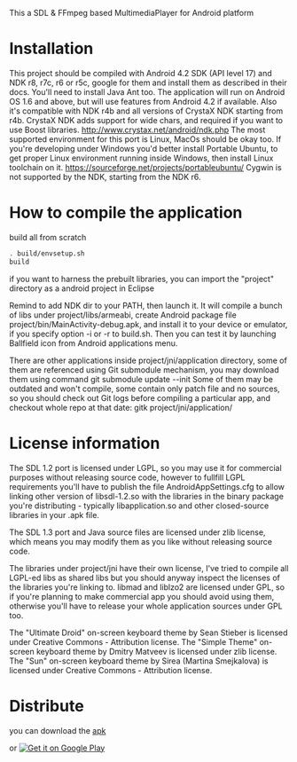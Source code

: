 This a SDL & FFmpeg based MultimediaPlayer for Android platform

Installation
============

This project should be compiled with Android 4.2 SDK (API level 17) and NDK r8, r7c, r6 or r5c,
google for them and install them as described in their docs.
You'll need to install Java Ant too.
The application will run on Android OS 1.6 and above, but will use features from Android 4.2 if available.
Also it's compatible with NDK r4b and all versions of CrystaX NDK starting from r4b.
CrystaX NDK adds support for wide chars, and required if you want to use Boost libraries.
http://www.crystax.net/android/ndk.php
The most supported environment for this port is Linux, MacOs should be okay too.
If you're developing under Windows you'd better install Portable Ubuntu, to get proper Linux environment
running inside Windows, then install Linux toolchain on it.
https://sourceforge.net/projects/portableubuntu/
Cygwin is not supported by the NDK, starting from the NDK r6.


How to compile the application
===============================

build all from scratch

```bash
. build/envsetup.sh
build
```

if you want to harness the prebuilt libraries, you can import the "project" directory as a android project in Eclipse

Remind to add NDK dir to your PATH, then launch it.
It will compile a bunch of libs under project/libs/armeabi,
create Android package file project/bin/MainActivity-debug.apk,
and install it to your device or emulator, if you specify option -i or -r to build.sh.
Then you can test it by launching Ballfield icon from Android applications menu.

There are other applications inside project/jni/application directory,
some of them are referenced using Git submodule mechanism, you may download them using command
git submodule update --init
Some of them may be outdated and won't compile, some contain only patch file and no sources,
so you should check out Git logs before compiling a particular app, and checkout whole repo at that date:
gitk project/jni/application/<directory>

License information
===================

The SDL 1.2 port is licensed under LGPL, so you may use it for commercial purposes
without releasing source code, however to fullfill LGPL requirements you'll have to publish
the file AndroidAppSettings.cfg to allow linking other version of libsdl-1.2.so with the libraries
in the binary package you're distributing - typically libapplication.so and other
closed-source libraries in your .apk file.

The SDL 1.3 port and Java source files are licensed under zlib license, which means
you may modify them as you like without releasing source code.

The libraries under project/jni have their own license, I've tried to compile all LGPL-ed libs
as shared libs but you should anyway inspect the licenses of the libraries you're linking to.
libmad and liblzo2 are licensed under GPL, so if you're planning to make commercial app you should avoid
using them, otherwise you'll have to release your whole application sources under GPL too.

The "Ultimate Droid" on-screen keyboard theme by Sean Stieber is licensed under Creative Commons - Attribution license.
The "Simple Theme" on-screen keyboard theme by Dmitry Matveev is licensed under zlib license.
The "Sun" on-screen keyboard theme by Sirea (Martina Smejkalova) is licensed under Creative Commons - Attribution license.

Distribute
==========
you can download the [apk](https://github.com/faywong/FFPlayer/blob/trunk/FFPlayer.apk)

or <a
href="https://play.google.com/store/apps/details?id=io.github.faywong.ffplayer">
  <img alt="Get it on Google Play"
       src="https://developer.android.com/images/brand/en_generic_rgb_wo_45.png"
/>
</a>
